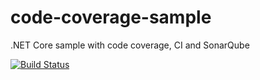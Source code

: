 # code-coverage-sample
.NET Core sample with code coverage, CI and SonarQube

[![Build Status](https://dev.azure.com/wulfland/mkaufmann/_apis/build/status/wulfland.code-coverage-sample?branchName=master)](https://dev.azure.com/wulfland/mkaufmann/_build/latest?definitionId=8&branchName=master)
